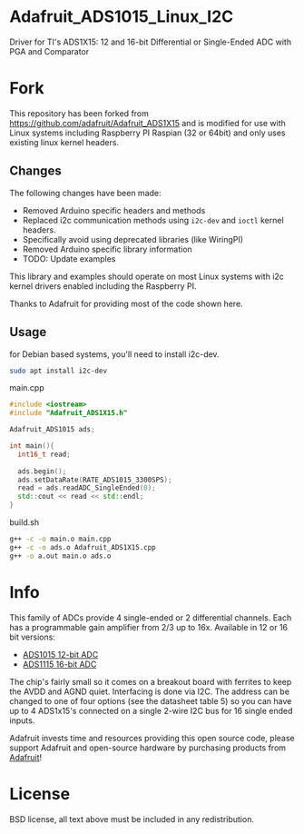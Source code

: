 # Adafruit_ADS1015_Linux_I2C

Driver for TI's ADS1X15: 12 and 16-bit Differential or Single-Ended ADC with PGA and Comparator

# Fork
This repository has been forked from https://github.com/adafruit/Adafruit_ADS1X15 and is modified for use with Linux systems including Raspberry PI Raspian (32 or 64bit) and only uses existing linux kernel headers. 

## Changes
The following changes have been made: 

- Removed Arduino specific headers and methods
- Replaced i2c communication methods using `i2c-dev` and `ioctl` kernel headers.
- Specifically avoid using deprecated libraries (like WiringPI)
- Removed Arduino specific library information
- TODO: Update examples

This library and examples should operate on most Linux systems with i2c kernel drivers enabled including the Raspberry PI.  

Thanks to Adafruit for providing most of the code shown here.

## Usage

for Debian based systems, you'll need to install i2c-dev.

```bash
sudo apt install i2c-dev
```


main.cpp
```cpp
#include <iostream>
#include "Adafruit_ADS1X15.h"

Adafruit_ADS1015 ads;

int main(){
  int16_t read;
  
  ads.begin();
  ads.setDataRate(RATE_ADS1015_3300SPS);
  read = ads.readADC_SingleEnded(0);
  std::cout << read << std::endl;
}

```

build.sh
```bash
g++ -c -o main.o main.cpp
g++ -c -o ads.o Adafruit_ADS1X15.cpp 
g++ -o a.out main.o ads.o
```

# Info

This family of ADCs provide 4 single-ended or 2 differential channels.
Each has a programmable gain amplifier from 2/3 up to 16x. Available
in 12 or 16 bit versions:

* [ADS1015 12-bit ADC](https://www.adafruit.com/product/1083)
* [ADS1115 16-bit ADC](https://www.adafruit.com/product/1085)

The chip's fairly small so it comes on a breakout board with ferrites to keep the AVDD and AGND quiet. Interfacing is done via I2C. The address can be changed to one of four options (see the datasheet table 5) so you can have up to 4 ADS1x15's connected on a single 2-wire I2C bus for 16 single ended inputs.

Adafruit invests time and resources providing this open source code, please
support Adafruit and open-source hardware by purchasing products from
[Adafruit](https://www.adafruit.com)!

# License

 BSD license, all text above must be included in any redistribution.
